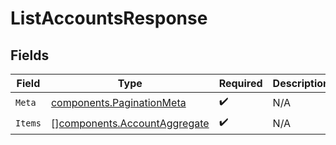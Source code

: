 # ListAccountsResponse


## Fields

| Field                                                                        | Type                                                                         | Required                                                                     | Description                                                                  |
| ---------------------------------------------------------------------------- | ---------------------------------------------------------------------------- | ---------------------------------------------------------------------------- | ---------------------------------------------------------------------------- |
| `Meta`                                                                       | [components.PaginationMeta](../../models/components/paginationmeta.md)       | :heavy_check_mark:                                                           | N/A                                                                          |
| `Items`                                                                      | [][components.AccountAggregate](../../models/components/accountaggregate.md) | :heavy_check_mark:                                                           | N/A                                                                          |